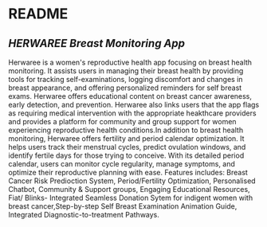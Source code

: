 # README
## _HERWAREE Breast Monitoring App_
Herwaree is a women's reproductive health app focusing on breast health monitoring. It assists users in managing their breast health by providing tools for tracking self-examinations, logging discomfort and changes in breast appearance, and offering personalized reminders for self breast exams. Herwaree offers educational content on breast cancer awareness, early detection, and prevention. Herwaree also links users that the app flags as requiring medical intervention with the appropriate heakthcare providers and provides a platform for community and group support for women experiencing reproductive health conditions.In addition to breast health monitoring, Herwaree offers fertility and period calendar optimization. It helps users track their menstrual cycles, predict ovulation windows, and identify fertile days for those trying to conceive.  With its detailed period calendar, users can monitor cycle regularity, manage symptoms, and optimize their reproductive planning with ease.
Features includes: Breast Cancer Risk Predioction System, Period/Fertility Optimization, Personalised Chatbot, Community & Support groups, Engaging Educational Resources, Fiat/ Blinks- Integrated Seamless Donation Sytem for indigent women with breast cancer,Step-by-step Self Breast Examination Animation Guide, Integrated Diagnostic-to-treatment Pathways.






